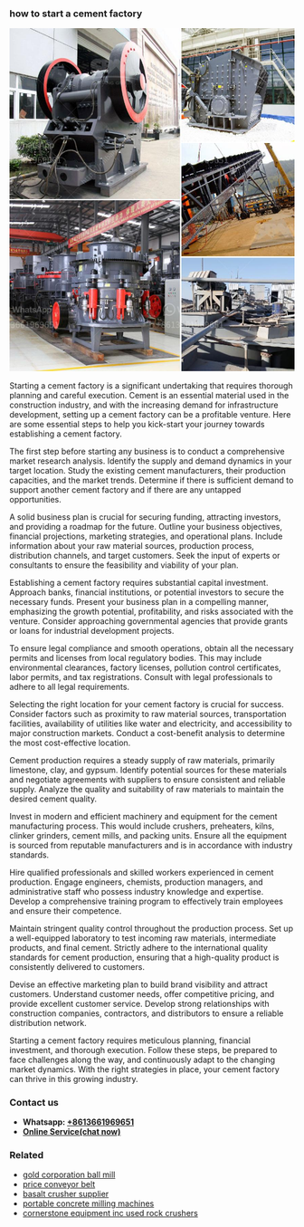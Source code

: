 <h3>how to start a cement factory</h3><img src='1708663218.jpg' alt=''><p>Starting a cement factory is a significant undertaking that requires thorough planning and careful execution. Cement is an essential material used in the construction industry, and with the increasing demand for infrastructure development, setting up a cement factory can be a profitable venture. Here are some essential steps to help you kick-start your journey towards establishing a cement factory.</p><p>The first step before starting any business is to conduct a comprehensive market research analysis. Identify the supply and demand dynamics in your target location. Study the existing cement manufacturers, their production capacities, and the market trends. Determine if there is sufficient demand to support another cement factory and if there are any untapped opportunities.</p><p>A solid business plan is crucial for securing funding, attracting investors, and providing a roadmap for the future. Outline your business objectives, financial projections, marketing strategies, and operational plans. Include information about your raw material sources, production process, distribution channels, and target customers. Seek the input of experts or consultants to ensure the feasibility and viability of your plan.</p><p>Establishing a cement factory requires substantial capital investment. Approach banks, financial institutions, or potential investors to secure the necessary funds. Present your business plan in a compelling manner, emphasizing the growth potential, profitability, and risks associated with the venture. Consider approaching governmental agencies that provide grants or loans for industrial development projects.</p><p>To ensure legal compliance and smooth operations, obtain all the necessary permits and licenses from local regulatory bodies. This may include environmental clearances, factory licenses, pollution control certificates, labor permits, and tax registrations. Consult with legal professionals to adhere to all legal requirements.</p><p>Selecting the right location for your cement factory is crucial for success. Consider factors such as proximity to raw material sources, transportation facilities, availability of utilities like water and electricity, and accessibility to major construction markets. Conduct a cost-benefit analysis to determine the most cost-effective location.</p><p>Cement production requires a steady supply of raw materials, primarily limestone, clay, and gypsum. Identify potential sources for these materials and negotiate agreements with suppliers to ensure consistent and reliable supply. Analyze the quality and suitability of raw materials to maintain the desired cement quality.</p><p>Invest in modern and efficient machinery and equipment for the cement manufacturing process. This would include crushers, preheaters, kilns, clinker grinders, cement mills, and packing units. Ensure all the equipment is sourced from reputable manufacturers and is in accordance with industry standards.</p><p>Hire qualified professionals and skilled workers experienced in cement production. Engage engineers, chemists, production managers, and administrative staff who possess industry knowledge and expertise. Develop a comprehensive training program to effectively train employees and ensure their competence.</p><p>Maintain stringent quality control throughout the production process. Set up a well-equipped laboratory to test incoming raw materials, intermediate products, and final cement. Strictly adhere to the international quality standards for cement production, ensuring that a high-quality product is consistently delivered to customers.</p><p>Devise an effective marketing plan to build brand visibility and attract customers. Understand customer needs, offer competitive pricing, and provide excellent customer service. Develop strong relationships with construction companies, contractors, and distributors to ensure a reliable distribution network.</p><p>Starting a cement factory requires meticulous planning, financial investment, and thorough execution. Follow these steps, be prepared to face challenges along the way, and continuously adapt to the changing market dynamics. With the right strategies in place, your cement factory can thrive in this growing industry.</p><h3>Contact us</h3><ul><li><strong>Whatsapp:&nbsp;<a href="https://wa.me/8613661969651">+8613661969651</a></strong></li><li><a href="https://swt.shibang-china.com/?git&amp;zhl&amp;how to start a cement factory"><strong>Online Service(chat now)</strong></a></li></ul><h3>Related</h3><ul><li><a href='gold corporation ball mill.md'>gold corporation ball mill</a></li><li><a href='price conveyor belt.md'>price conveyor belt</a></li><li><a href='basalt crusher supplier.md'>basalt crusher supplier</a></li><li><a href='portable concrete milling machines.md'>portable concrete milling machines</a></li><li><a href='cornerstone equipment inc used rock crushers.md'>cornerstone equipment inc used rock crushers</a></li></ul>